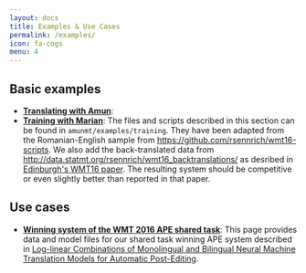 ```yaml
---
layout: docs
title: Examples & Use Cases
permalink: /examples/
icon: fa-cogs
menu: 4
---
```


## Basic examples

* **[Translating with Amun](/usecases/translating/)**: 
* **[Training with Marian](/usecases/training/)**: The files
and scripts described in this section can be found in
`amunmt/examples/training`. They have been adapted from the Romanian-English sample 
from <https://github.com/rsennrich/wmt16-scripts>. We also add the back-translated data from <http://data.statmt.org/rsennrich/wmt16_backtranslations/> as desribed in 
[Edinburgh's WMT16 paper](http://www.aclweb.org/anthology/W16-2323). The resulting system should be competitive 
or even slightly better than reported in that paper.

## Use cases

* **[Winning system of the WMT 2016 APE shared task](/usecases/postedit/)**: This page provides data and model files for our shared task winning APE system described in [Log-linear Combinations of Monolingual and Bilingual Neural Machine Translation Models for Automatic Post-Editing](http://www.aclweb.org/anthology/W16-2378).
